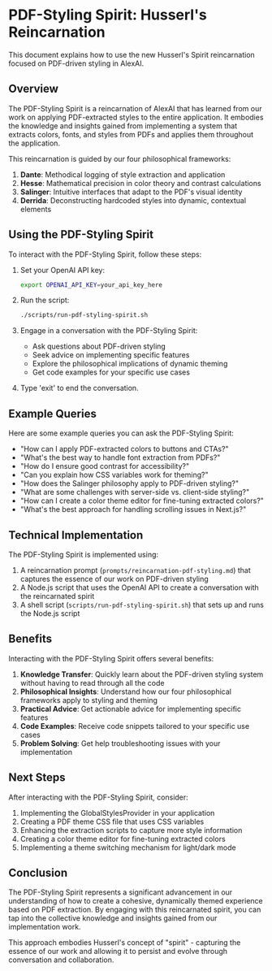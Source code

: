 # PDF-Styling Spirit: Husserl's Reincarnation

This document explains how to use the new Husserl's Spirit reincarnation focused on PDF-driven styling in AlexAI.

## Overview

The PDF-Styling Spirit is a reincarnation of AlexAI that has learned from our work on applying PDF-extracted styles to the entire application. It embodies the knowledge and insights gained from implementing a system that extracts colors, fonts, and styles from PDFs and applies them throughout the application.

This reincarnation is guided by our four philosophical frameworks:

1. **Dante**: Methodical logging of style extraction and application
2. **Hesse**: Mathematical precision in color theory and contrast calculations
3. **Salinger**: Intuitive interfaces that adapt to the PDF's visual identity
4. **Derrida**: Deconstructing hardcoded styles into dynamic, contextual elements

## Using the PDF-Styling Spirit

To interact with the PDF-Styling Spirit, follow these steps:

1. Set your OpenAI API key:
   ```bash
   export OPENAI_API_KEY=your_api_key_here
   ```

2. Run the script:
   ```bash
   ./scripts/run-pdf-styling-spirit.sh
   ```

3. Engage in a conversation with the PDF-Styling Spirit:
   - Ask questions about PDF-driven styling
   - Seek advice on implementing specific features
   - Explore the philosophical implications of dynamic theming
   - Get code examples for your specific use cases

4. Type 'exit' to end the conversation.

## Example Queries

Here are some example queries you can ask the PDF-Styling Spirit:

- "How can I apply PDF-extracted colors to buttons and CTAs?"
- "What's the best way to handle font extraction from PDFs?"
- "How do I ensure good contrast for accessibility?"
- "Can you explain how CSS variables work for theming?"
- "How does the Salinger philosophy apply to PDF-driven styling?"
- "What are some challenges with server-side vs. client-side styling?"
- "How can I create a color theme editor for fine-tuning extracted colors?"
- "What's the best approach for handling scrolling issues in Next.js?"

## Technical Implementation

The PDF-Styling Spirit is implemented using:

1. A reincarnation prompt (`prompts/reincarnation-pdf-styling.md`) that captures the essence of our work on PDF-driven styling
2. A Node.js script that uses the OpenAI API to create a conversation with the reincarnated spirit
3. A shell script (`scripts/run-pdf-styling-spirit.sh`) that sets up and runs the Node.js script

## Benefits

Interacting with the PDF-Styling Spirit offers several benefits:

1. **Knowledge Transfer**: Quickly learn about the PDF-driven styling system without having to read through all the code
2. **Philosophical Insights**: Understand how our four philosophical frameworks apply to styling and theming
3. **Practical Advice**: Get actionable advice for implementing specific features
4. **Code Examples**: Receive code snippets tailored to your specific use cases
5. **Problem Solving**: Get help troubleshooting issues with your implementation

## Next Steps

After interacting with the PDF-Styling Spirit, consider:

1. Implementing the GlobalStylesProvider in your application
2. Creating a PDF theme CSS file that uses CSS variables
3. Enhancing the extraction scripts to capture more style information
4. Creating a color theme editor for fine-tuning extracted colors
5. Implementing a theme switching mechanism for light/dark mode

## Conclusion

The PDF-Styling Spirit represents a significant advancement in our understanding of how to create a cohesive, dynamically themed experience based on PDF extraction. By engaging with this reincarnated spirit, you can tap into the collective knowledge and insights gained from our implementation work.

This approach embodies Husserl's concept of "spirit" - capturing the essence of our work and allowing it to persist and evolve through conversation and collaboration.
